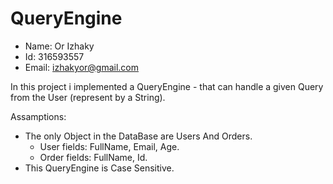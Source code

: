 # QueryEngine

- Name: Or Izhaky
- Id: 316593557
- Email: izhakyor@gmail.com

In this project i implemented a QueryEngine - that can handle a given Query from the User (represent by a String).

Assamptions:
  - The only Object in the DataBase are Users And Orders.
      - User fields: FullName, Email, Age.
      - Order fields: FullName, Id.
  - This QueryEngine is Case Sensitive.

